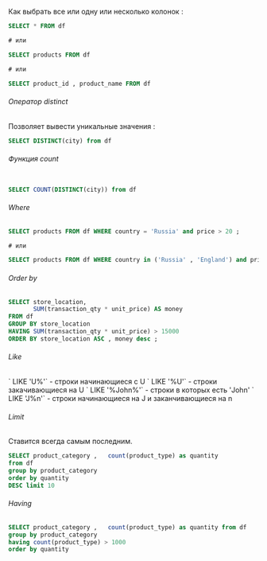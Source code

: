 
Как выбрать все или одну или несколько колонок : 

```SQL
SELECT * FROM df

# или 

SELECT products FROM df

# или 

SELECT product_id , product_name FROM df
```


<h6>Оператор distinct </h6>
Позволяет вывести уникальные значения : 

```sql
SELECT DISTINCT(city) from df
```



<h6>Функция count </h6>

```SQL 

SELECT COUNT(DISTINCT(city)) from df
```


<h6>Where</h6>

```SQL 
SELECT products FROM df WHERE country = 'Russia' and price > 20 ; 

# или 

SELECT products FROM df WHERE country in ('Russia' , 'England') and price > 20 ; 
```


<h6>Order by</h6>

```SQL
SELECT store_location, 
       SUM(transaction_qty * unit_price) AS money 
FROM df 
GROUP BY store_location 
HAVING SUM(transaction_qty * unit_price) > 15000 
ORDER BY store_location ASC , money desc ;

```


<h6>Like</h6>
` LIKE 'U%'`  - строки начинающиеся с U 
` LIKE '%U'`  - строки закачивающиеся на U 
` LIKE '%John%'`  - строки в которых есть  'John'
` LIKE 'J%n'`  - строки начинающиеся на J и заканчивающиеся на n


<h6>Limit</h6>
Ставится всегда самым последним.

```SQL
SELECT product_category ,   count(product_type) as quantity 
from df 
group by product_category 
order by quantity 
DESC limit 10
```


<h6>Having</h6>

```SQL
SELECT product_category ,   count(product_type) as quantity from df 
group by product_category 
having count(product_type) > 1000
order by quantity 
```




